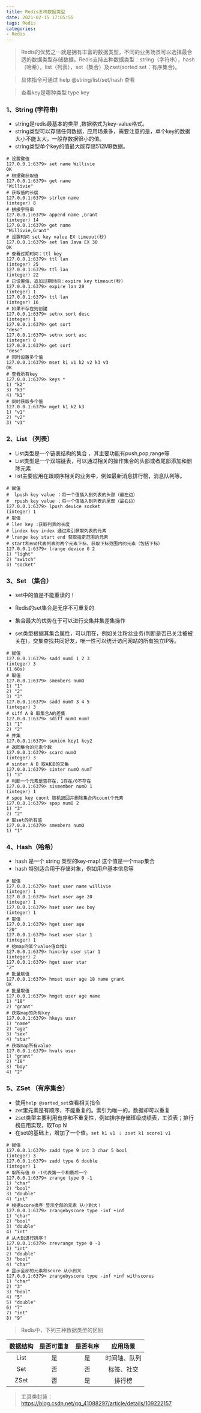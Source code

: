 ```yaml
---
title: Redis五种数据类型
date: 2021-02-15 17:05:55
tags: Redis
categories: 
- Redis
---
```


> Redis的优势之一就是拥有丰富的数据类型，不同的业务场景可以选择最合适的数据类型存储数据。Redis支持五种数据类型：string（字符串），hash（哈希），list（列表），set（集合）及zset(sorted set：有序集合)。 

> 具体指令可通过 help @string/list/set/hash 查看

> 查看key是哪种类型 type key

### 1、String  (字符串)

- string是redis最基本的类型 ,数据格式为key-value格式。
- string类型可以存储任何数据，应用场景多，需要注意的是，单个key的数据大小不能太大，一般存数据很小的值。
- string类型单个key的值最大能存储512MB数据。 

<!--more-->

```
# 设置键值
127.0.0.1:6379> set name Willivie
OK
# 根据键获取值
127.0.0.1:6379> get name
"Willivie"
# 获取值的长度
127.0.0.1:6379> strlen name
(integer) 8
# 拼接字符串
127.0.0.1:6379> append name ,Grant
(integer) 14
127.0.0.1:6379> get name
"Willivie,Grant"
# 设置时间 set key value EX timeout(秒)
127.0.0.1:6379> set lan Java EX 30
OK
# 查看过期时间：ttl key
127.0.0.1:6379> ttl lan
(integer) 25
127.0.0.1:6379> ttl lan
(integer) 22
# 已设置值，追加过期时间：expire key timeout(秒)
127.0.0.1:6379> expire lan 20
(integer) 1
127.0.0.1:6379> ttl lan
(integer) 16
# 如果不存在则创建
127.0.0.1:6379> setnx sort desc
(integer) 1
127.0.0.1:6379> get sort
"desc"
127.0.0.1:6379> setnx sort asc
(integer) 0
127.0.0.1:6379> get sort
"desc"
# 同时设置多个值
127.0.0.1:6379> mset k1 v1 k2 v2 k3 v3
OK
# 查看所有key
127.0.0.1:6379> keys *
1) "k2"
3) "k3"
4) "k1"
# 同时获取多个值
127.0.0.1:6379> mget k1 k2 k3
1) "v1"
2) "v2"
3) "v3"
```

### 2、List （列表）

- List类型是一个链表结构的集合 ，其主要功能有push,pop,range等
- List类型是一个双端链表，可以通过相关的操作集合的头部或者尾部添加和删除元素 
- list主要应用在跟顺序相关的业务中，例如最新消息排行榜，消息队列等。 

```
# 赋值
#  lpush key value ：将一个值插入到列表的头部（最左边）
#  rpush key value ：将一个值插入到列表的尾部（最右边）
127.0.0.1:6379> lpush device socket
(integer) 1
# 取值
# llen key :获取列表的长度
# lindex key index 通过索引获取列表的元素
# lrange key start end 获取指定范围的元素
# start和end代表列表的两个元素下标，获取下标范围内的元素（包括下标）
127.0.0.1:6379> lrange device 0 2
1) "light"
2) "switch"
3) "socket"
```
### 3、Set （集合）

- set中的值是不能重读的！ 

- Redis的set集合是无序不可重复的 
- 集合最大的优势在于可以进行交集并集差集操作 
- set类型根据其集合属性，可以用在，例如关注粉丝业务(判断是否已关注被被关在)，交集查找共同好友，唯一性可以统计访问网站的所有独立IP等。 

```
# 赋值
127.0.0.1:6379> sadd numO 1 2 3
(integer) 3
(1.68s)
# 取值
127.0.0.1:6379> smembers numO
1) "1"
2) "2"
3) "3"
127.0.0.1:6379> sadd numT 3 4 5
(integer) 3
# siff A B 取集合A的差集
127.0.0.1:6379> sdiff numO numT
1) "1"
2) "2"
# 并集
127.0.0.1:6379> sunion key1 key2 
# 返回集合的元素个数
127.0.0.1:6379> scard numO
(integer) 3
# sinter A B 取A和B的交集
127.0.0.1:6379> sinter numO numT
1) "3"
# 判断一个元素是否存在，1存在/0不存在
127.0.0.1:6379> sismember numO 1
(integer) 1
# spop key cuont 随机返回并删除集合内count个元素
127.0.0.1:6379> spop numO 2
1) "3"
2) "2"
# 取set的所有值
127.0.0.1:6379> smembers numO
1) "1"
```

### 4、Hash（哈希）

- hash 是一个 string 类型的key-map! 这个值是一个map集合 
- hash 特别适合用于存储对象，例如用户基本信息等  

```
# 赋值
127.0.0.1:6379> hset user name willivie
(integer) 1
127.0.0.1:6379> hset user age 20
(integer) 1
127.0.0.1:6379> hset user sex boy
(integer) 1
# 取值
127.0.0.1:6379> hget user age
"20"
127.0.0.1:6379> hset user star 1
(integer) 1
# 给map的某个value值自增1
127.0.0.1:6379> hincrby user star 1
(integer) 2
127.0.0.1:6379> hget user star
"2"
# 批量赋值
127.0.0.1:6379> hmset user age 18 name grant
OK
# 批量取值
127.0.0.1:6379> hmget user age name
1) "18"
2) "grant"
# 获取map的所有key
127.0.0.1:6379> hkeys user
1) "name"
2) "age"
3) "sex"
4) "star"
# 获取map所有value
127.0.0.1:6379> hvals user
1) "grant"
2) "18"
3) "boy"
4) "2"
```

### 5、ZSet （有序集合）

- 使用`help @sorted_set`查看相关指令
- zet里元素是有顺序，不能重复的。索引为唯一的，数据却可以重复 
- zset类型主要利用有序和不重复性，例如排序存储班级成绩表，工资表；排行榜应用实现，取Top N 
- 在set的基础上，增加了一个值。`set k1 v1 ； zset k1 score1 v1  `

```
# 赋值
127.0.0.1:6379> zadd type 9 int 3 char 5 bool
(integer) 3
127.0.0.1:6379> zadd type 6 double
(integer) 1
# 取所有值 0 -1代表第一个和最后一个
127.0.0.1:6379> zrange type 0 -1
1) "char"
2) "bool"
3) "double"
4) "int"
# 根据score排序 显示全部的元素 从小到大！
127.0.0.1:6379> zrangebyscore type -inf +inf
1) "char"
2) "bool"
3) "double"
4) "int"
# 从大到进行排序！
127.0.0.1:6379> zrevrange type 0 -1
1) "int"
2) "double"
3) "bool"
4) "char"
# 显示全部的元素和score 从小到大
127.0.0.1:6379> zrangebyscore type -inf +inf withscores
1) "char"
2) "3"
3) "bool"
4) "5"
5) "double"
6) "7"
7) "int"
8) "9"
```



> Redis中，下列三种数据类型的区别

| 数据结构 | 是否可重复 | 是否有序 |   应用场景   |
| :------: | :--------: | :------: | :----------: |
|   List   |     是     |    是    | 时间轴、队列 |
|   Set    |     否     |    否    |  标签、社交  |
|   ZSet   |     否     |    是    |    排行榜    |

> 工具类封装：https://blog.csdn.net/qq_41088297/article/details/109222157